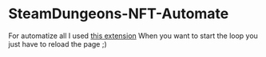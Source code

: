 # SteamDungeons-NFT-Automate
For automatize all I used [this extension](https://chrome.google.com/webstore/detail/website-scripting/aggnfbkmhedkekjoplldenefbchaoiln)
When you want to start the loop you just have to reload the page ;)

